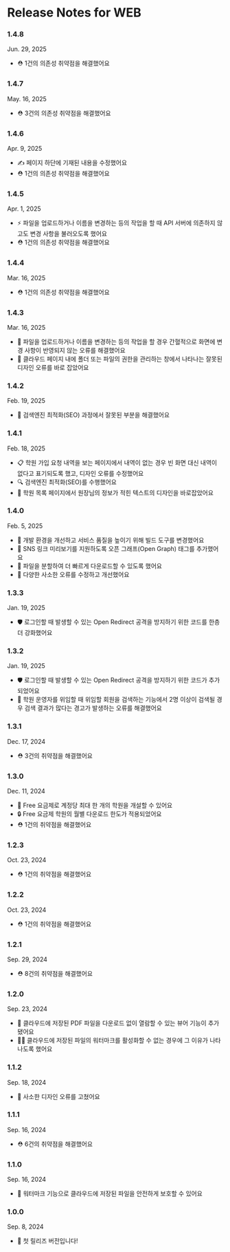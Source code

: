 # Release Notes for WEB

### 1.4.8

Jun. 29, 2025

- ⛑️ 1건의 의존성 취약점을 해결했어요

### 1.4.7

May. 16, 2025

- ⛑️ 3건의 의존성 취약점을 해결했어요

### 1.4.6

Apr. 9, 2025

- ✍️ 페이지 하단에 기재된 내용을 수정했어요
- ⛑️ 1건의 의존성 취약점을 해결했어요

### 1.4.5

Apr. 1, 2025

- ⚡️ 파일을 업로드하거나 이름을 변경하는 등의 작업을 할 때 API 서버에 의존하지 않고도 변경 사항을 불러오도록 했어요
- ⛑️ 1건의 의존성 취약점을 해결했어요

### 1.4.4

Mar. 16, 2025

- ⛑️ 1건의 의존성 취약점을 해결했어요

### 1.4.3

Mar. 16, 2025

- 🐛 파일을 업로드하거나 이름을 변경하는 등의 작업을 할 경우 간혈적으로 화면에 변경 사항이 반영되지 않는 오류를 해결했어요
- 🐛 클라우드 페이지 내에 폴더 또는 파일의 권한을 관리하는 창에서 나타나는 잘못된 디자인 오류를 바로 잡았어요

### 1.4.2

Feb. 19, 2025

- 🐛 검색엔진 최적화(SEO) 과정에서 잘못된 부분을 해결했어요

### 1.4.1

Feb. 18, 2025

- 📋 학원 가입 요청 내역을 보는 페이지에서 내역이 없는 경우 빈 화면 대신 내역이 없다고 표기되도록 했고, 디자인 오류를 수정했어요
- 🔍 검색엔진 최적화(SEO)를 수행했어요
- 🐛 학원 목록 페이지에서 원장님의 정보가 적힌 텍스트의 디자인을 바로잡았어요

### 1.4.0

Feb. 5, 2025

- 🔨 개발 환경을 개선하고 서비스 품질을 높이기 위해 빌드 도구를 변경했어요
- 👀 SNS 링크 미리보기를 지원하도록 오픈 그래프(Open Graph) 태그를 추가했어요
- 💨 파일을 분할하여 더 빠르게 다운로드할 수 있도록 했어요
- 🚀 다양한 사소한 오류를 수정하고 개선했어요

### 1.3.3

Jan. 19, 2025

- 🛡️ 로그인할 때 발생할 수 있는 Open Redirect 공격을 방지하기 위한 코드를 한층 더 강화했어요

### 1.3.2

Jan. 19, 2025

- 🛡️ 로그인할 때 발생할 수 있는 Open Redirect 공격을 방지하기 위한 코드가 추가되었어요
- 🐛 학원 운영자를 위임할 때 위임할 회원을 검색하는 기능에서 2명 이상이 검색될 경우 검색 결과가 많다는 경고가 발생하는 오류를 해결했어요

### 1.3.1

Dec. 17, 2024

- ⛑️ 3건의 취약점을 해결했어요

### 1.3.0

Dec. 11, 2024

- 🛫 Free 요금제로 계정당 최대 한 개의 학원을 개설할 수 있어요
- 🔒 Free 요금제 학원의 월별 다운로드 한도가 적용되었어요
- ⛑️ 1건의 취약점을 해결했어요

### 1.2.3

Oct. 23, 2024

- ⛑️ 1건의 취약점을 해결했어요

### 1.2.2

Oct. 23, 2024

- ⛑️ 1건의 취약점을 해결했어요

### 1.2.1

Sep. 29, 2024

- ⛑️ 8건의 취약점을 해결했어요

### 1.2.0

Sep. 23, 2024

- 📖 클라우드에 저장된 PDF 파일을 다운로드 없이 열람할 수 있는 뷰어 기능이 추가됐어요
- 🤷🏻 클라우드에 저장된 파일의 워터마크를 활성화할 수 없는 경우에 그 이유가 나타나도록 했어요

### 1.1.2

Sep. 18, 2024

- 🐛 사소한 디자인 오류를 고쳤어요

### 1.1.1

Sep. 16, 2024

- ⛑️ 6건의 취약점을 해결했어요

### 1.1.0

Sep. 16, 2024

- 🔐 워터마크 기능으로 클라우드에 저장된 파일을 안전하게 보호할 수 있어요

### 1.0.0

Sep. 8, 2024

- 🚢 첫 릴리즈 버전입니다!
